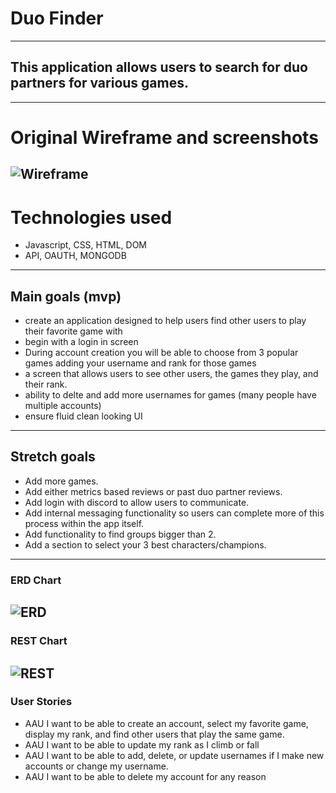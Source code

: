 # Duo Finder
---
## This application allows users to search for duo partners for various games. 
---
# Original Wireframe and screenshots
![Wireframe](https://imgur.com/BgMnMP1.png)
---
# Technologies used
- Javascript, CSS, HTML, DOM
- API, OAUTH, MONGODB
---
## Main goals (mvp)
- create an application designed to help users find other users to play their favorite game with
- begin with a login in screen
- During account creation you will be able to choose from 3 popular games adding your username and rank for those games
- a screen that allows users to see other users, the games they play, and their rank. 
- ability to delte and add more usernames for games (many people have multiple accounts)
- ensure fluid clean looking UI
---
## Stretch goals
- Add more games.
- Add either metrics based reviews or past duo partner reviews. 
- Add login with discord to allow users to communicate.
- Add internal messaging functionality so users can complete more of this process within the app itself.
- Add functionality to find groups bigger than 2.
- Add a section to select your 3 best characters/champions.
---
### ERD Chart
 ![ERD](https://imgur.com/7uHmOS7.png)
---
### REST Chart
![REST](https://imgur.com/MHvSxkK.png)
---
### User Stories
- AAU I want to be able to create an account, select my favorite game, display my rank, and find other users that play the same game. 
- AAU I want to be able to update my rank as I climb or fall
- AAU I want to be able to add, delete, or update usernames if I make new accounts or change my username. 
- AAU I want to be able to delete my account for any reason